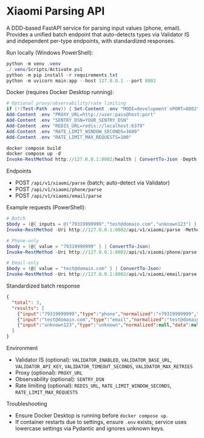 # Xiaomi Parsing API

A DDD-based FastAPI service for parsing input values (phone, email). Provides a unified batch endpoint that auto-detects types via Validator IS and independent per-type endpoints, with standardized responses.

Run locally (Windows PowerShell):

```powershell
python -m venv .venv
./.venv/Scripts/Activate.ps1
python -m pip install -r requirements.txt
python -m uvicorn main:app --host 127.0.0.1 --port 8002
```

Docker (requires Docker Desktop running):
```powershell
# Optional proxy/observability/rate limiting
if (!(Test-Path .env)) { Set-Content .env "MODE=development`nPORT=8002" }
Add-Content .env "PROXY_URL=http://user:pass@host:port"
Add-Content .env "SENTRY_DSN=YOUR_SENTRY_DSN"
Add-Content .env "REDIS_URL=redis://localhost:6379"
Add-Content .env "RATE_LIMIT_WINDOW_SECONDS=3600"
Add-Content .env "RATE_LIMIT_MAX_REQUESTS=100"

docker compose build
docker compose up -d
Invoke-RestMethod http://127.0.0.1:8002/health | ConvertTo-Json -Depth 6
```

Endpoints
- POST `/api/v1/xiaomi/parse` (batch; auto-detect via Validator)
- POST `/api/v1/xiaomi/phone/parse`
- POST `/api/v1/xiaomi/email/parse`

Example requests (PowerShell):
```powershell
# Batch
$body = (@{ inputs = @("79319999999","test@domain.com","unknown123") } | ConvertTo-Json)
Invoke-RestMethod -Uri http://127.0.0.1:8002/api/v1/xiaomi/parse -Method POST -Body $body -ContentType "application/json" | ConvertTo-Json -Depth 8

# Phone-only
$body = (@{ value = "79319999999" } | ConvertTo-Json)
Invoke-RestMethod -Uri http://127.0.0.1:8002/api/v1/xiaomi/phone/parse -Method POST -Body $body -ContentType "application/json" | ConvertTo-Json -Depth 8

# Email-only
$body = (@{ value = "test@domain.com" } | ConvertTo-Json)
Invoke-RestMethod -Uri http://127.0.0.1:8002/api/v1/xiaomi/email/parse -Method POST -Body $body -ContentType "application/json" | ConvertTo-Json -Depth 8
```

Standardized batch response
```json
{
  "total": 3,
  "results": [
    {"input":"79319999999","type":"phone","normalized":"+79319999999","data":{"list__phones":["79319999999"]},"result":"Найден","result_code":"FOUND"},
    {"input":"test@domain.com","type":"email","normalized":"test@domain.com","data":{"list__emails":["test@domain.com"]},"result":"Найден","result_code":"FOUND"},
    {"input":"unknown123","type":"unknown","normalized":null,"data":null,"result":"Не найден","result_code":"NOT_FOUND","notes":["Unsupported input type"]}
  ]
}
```

Environment
- Validator IS (optional): `VALIDATOR_ENABLED`, `VALIDATOR_BASE_URL`, `VALIDATOR_API_KEY`, `VALIDATOR_TIMEOUT_SECONDS`, `VALIDATOR_MAX_RETRIES`
- Proxy (optional): `PROXY_URL`
- Observability (optional): `SENTRY_DSN`
- Rate limiting (optional): `REDIS_URL`, `RATE_LIMIT_WINDOW_SECONDS`, `RATE_LIMIT_MAX_REQUESTS`

Troubleshooting
- Ensure Docker Desktop is running before `docker compose up`.
- If container restarts due to settings, ensure `.env` exists; service uses lowercase settings via Pydantic and ignores unknown keys.

